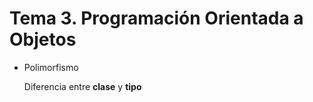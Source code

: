 # Tema 3. Programación Orientada a Objetos

* Polimorfismo

     Diferencia entre __clase__ y __tipo__
